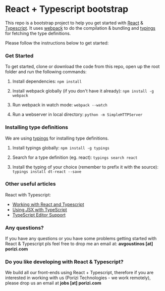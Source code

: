 # React + Typescript bootstrap

This repo is a bootstrap project to help you get started with [React](https://facebook.github.io/react/) & [Typescript](https://www.typescriptlang.org/). It uses [webpack](https://webpack.github.io/) to do the compilation & bundling and [typings](https://github.com/typings/typings) for fetching the type definitions.

Please follow the instructions below to get started:

### Get Started

To get started, clone or download the code from this repo, open up the root folder and run the following commands:

1. Install dependencies: `npm install`

2. Install webpack globally (if you don't have it already): `npm install -g webpack`

3. Run webpack in watch mode: `webpack --watch`

4. Run a webserver in local directory: `python -m SimpleHTTPServer`

### Installing type definitions

We are using [typings](https://github.com/typings/typings) for installing type definitions.

1. Install typings globally: `npm install -g typings`

2. Search for a type definition (eg. react): `typings search react`

3. Install the typing of your choice (remember to prefix it with the source): `typings install dt-react --save`

### Other useful articles

React with Typescript:

* [Working with React and Typescript](http://blog.wolksoftware.com/working-with-react-and-typescript)
* [Using JSX with TypeScript](http://blog.mgechev.com/2015/07/05/using-jsx-react-with-typescript/)
* [TypeScript Editor Support](https://github.com/Microsoft/TypeScript/wiki/TypeScript-Editor-Support)

### Any questions?

If you have any questions or you have some problems getting started with React & Typescript pls feel free to drop me an email at: **avgoustinos [at] porizi.com**

### Do you like developing with React & Typescript?

We build all our front-ends using React + Typescript, therefore if you are interested in working with us (Porizi Technologies - we work remotely), please drop us an email at **jobs [at] porizi.com**